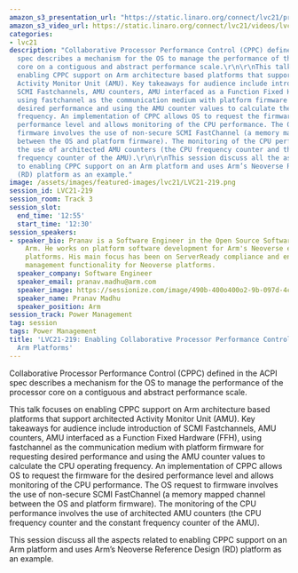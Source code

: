 ```yaml
---
amazon_s3_presentation_url: "https://static.linaro.org/connect/lvc21/presentations/lvc21-219.pdf"
amazon_s3_video_url: https://static.linaro.org/connect/lvc21/videos/lvc21-219.mp4
categories:
- lvc21
description: "Collaborative Processor Performance Control (CPPC) defined in the ACPI
  spec describes a mechanism for the OS to manage the performance of the processor
  core on a contiguous and abstract performance scale.\r\n\r\nThis talk focuses on
  enabling CPPC support on Arm architecture based platforms that support architected
  Activity Monitor Unit (AMU). Key takeaways for audience include introduction of
  SCMI Fastchannels, AMU counters, AMU interfaced as a Function Fixed Hardware (FFH),
  using fastchannel as the communication medium with platform firmware for requesting
  desired performance and using the AMU counter values to calculate the CPU operating
  frequency. An implementation of CPPC allows OS to request the firmware for the desired
  performance level and allows monitoring of the CPU performance. The OS request to
  firmware involves the use of non-secure SCMI FastChannel (a memory mapped channel
  between the OS and platform firmware). The monitoring of the CPU performance involves
  the use of architected AMU counters (the CPU frequency counter and the constant
  frequency counter of the AMU).\r\n\r\nThis session discuss all the aspects related
  to enabling CPPC support on an Arm platform and uses Arm’s Neoverse Reference Design
  (RD) platform as an example."
image: /assets/images/featured-images/lvc21/LVC21-219.png
session_id: LVC21-219
session_room: Track 3
session_slot:
  end_time: '12:55'
  start_time: '12:30'
session_speakers:
- speaker_bio: Pranav is a Software Engineer in the Open Source Software group at
    Arm. He works on platform software development for Arm's Neoverse enterprise reference
    platforms. His main focus has been on ServerReady compliance and enabling power
    management functionality for Neoverse platforms.
  speaker_company: Software Engineer
  speaker_email: pranav.madhu@arm.com
  speaker_image: https://sessionize.com/image/490b-400o400o2-9b-097d-4c48-81b8-87ac0def0fa0.0a61c484-0aed-4f1f-9ba8-f2676a41e33e.jpg
  speaker_name: Pranav Madhu
  speaker_position: Arm
session_track: Power Management
tag: session
tags: Power Management
title: 'LVC21-219: Enabling Collaborative Processor Performance Control (CPPC) on
  Arm Platforms'
---
```


Collaborative Processor Performance Control (CPPC) defined in the ACPI spec describes a mechanism for the OS to manage the performance of the processor core on a contiguous and abstract performance scale.

This talk focuses on enabling CPPC support on Arm architecture based platforms that support architected Activity Monitor Unit (AMU). Key takeaways for audience include introduction of SCMI Fastchannels, AMU counters, AMU interfaced as a Function Fixed Hardware (FFH), using fastchannel as the communication medium with platform firmware for requesting desired performance and using the AMU counter values to calculate the CPU operating frequency. An implementation of CPPC allows OS to request the firmware for the desired performance level and allows monitoring of the CPU performance. The OS request to firmware involves the use of non-secure SCMI FastChannel (a memory mapped channel between the OS and platform firmware). The monitoring of the CPU performance involves the use of architected AMU counters (the CPU frequency counter and the constant frequency counter of the AMU).

This session discuss all the aspects related to enabling CPPC support on an Arm platform and uses Arm’s Neoverse Reference Design (RD) platform as an example.